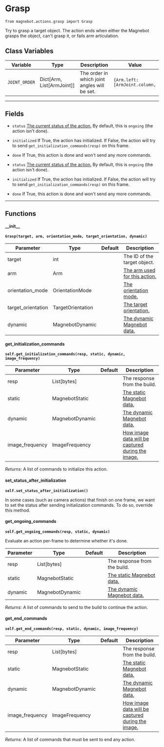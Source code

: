 # Grasp

`from magnebot.actions.grasp import Grasp`

Try to grasp a target object.
The action ends when either the Magnebot grasps the object, can't grasp it, or fails arm articulation.

## Class Variables

| Variable | Type | Description | Value |
| --- | --- | --- | --- |
| `JOINT_ORDER` | Dict[Arm, List[ArmJoint]] | The order in which joint angles will be set. | `{Arm.left: [ArmJoint.column,` |

***

## Fields

- `status` [The current status of the action.](../action_status.md) By default, this is `ongoing` (the action isn't done).

- `initialized` If True, the action has initialized. If False, the action will try to send `get_initialization_commands(resp)` on this frame.

- `done` If True, this action is done and won't send any more commands.

- `status` [The current status of the action.](../action_status.md) By default, this is `ongoing` (the action isn't done).

- `initialized` If True, the action has initialized. If False, the action will try to send `get_initialization_commands(resp)` on this frame.

- `done` If True, this action is done and won't send any more commands.

***

## Functions

#### \_\_init\_\_

**`Grasp(target, arm, orientation_mode, target_orientation, dynamic)`**

| Parameter | Type | Default | Description |
| --- | --- | --- | --- |
| target |  int |  | The ID of the target object. |
| arm |  Arm |  | [The arm used for this action.](../arm.md) |
| orientation_mode |  OrientationMode |  | [The orientation mode.](../ik/orientation_mode.md) |
| target_orientation |  TargetOrientation |  | [The target orientation.](../ik/target_orientation.md) |
| dynamic |  MagnebotDynamic |  | [The dynamic Magnebot data.](../magnebot_dynamic.md) |

#### get_initialization_commands

**`self.get_initialization_commands(resp, static, dynamic, image_frequency)`**


| Parameter | Type | Default | Description |
| --- | --- | --- | --- |
| resp |  List[bytes] |  | The response from the build. |
| static |  MagnebotStatic |  | [The static Magnebot data.](../magnebot_static.md) |
| dynamic |  MagnebotDynamic |  | [The dynamic Magnebot data.](../magnebot_dynamic.md) |
| image_frequency |  ImageFrequency |  | [How image data will be captured during the image.](../image_frequency.md) |

_Returns:_  A list of commands to initialize this action.

#### set_status_after_initialization

**`self.set_status_after_initialization()`**

In some cases (such as camera actions) that finish on one frame, we want to set the status after sending initialization commands.
To do so, override this method.

#### get_ongoing_commands

**`self.get_ongoing_commands(resp, static, dynamic)`**

Evaluate an action per-frame to determine whether it's done.


| Parameter | Type | Default | Description |
| --- | --- | --- | --- |
| resp |  List[bytes] |  | The response from the build. |
| static |  MagnebotStatic |  | [The static Magnebot data.](../magnebot_static.md) |
| dynamic |  MagnebotDynamic |  | [The dynamic Magnebot data.](../magnebot_dynamic.md) |

_Returns:_  A list of commands to send to the build to continue the action.

#### get_end_commands

**`self.get_end_commands(resp, static, dynamic, image_frequency)`**


| Parameter | Type | Default | Description |
| --- | --- | --- | --- |
| resp |  List[bytes] |  | The response from the build. |
| static |  MagnebotStatic |  | [The static Magnebot data.](../magnebot_static.md) |
| dynamic |  MagnebotDynamic |  | [The dynamic Magnebot data.](../magnebot_dynamic.md) |
| image_frequency |  ImageFrequency |  | [How image data will be captured during the image.](../image_frequency.md) |

_Returns:_  A list of commands that must be sent to end any action.
